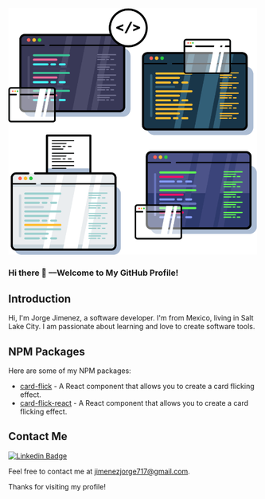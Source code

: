 <!-- How to use webp -->
<img src="monitors.webp" width="500px"/>

### Hi there 👋 ––Welcome to My GitHub Profile!

## Introduction

Hi, I'm Jorge Jimenez, a software developer. I'm from Mexico, living in Salt Lake City. I am passionate about learning and love to create software tools.

## NPM Packages

Here are some of my NPM packages:

-   [card-flick](https://www.npmjs.com/package/card-flick) - A React component that allows you to create a card flicking effect.
-   [card-flick-react](https://www.npmjs.com/package/card-flick-react) - A React component that allows you to create a card flicking effect.

## Contact Me

<!-- linkedin badge -->

[![Linkedin Badge](https://img.shields.io/badge/-Jorge%20Jimenez-blue?style=flat-square&logo=Linkedin&logoColor=white&link=https://www.linkedin.com/in/jorge-jimenez-7b5b5b1b3/)](https://www.linkedin.com/in/jorge-jimenez-b190501b5/)

Feel free to contact me at jimenezjorge717@gmail.com.

Thanks for visiting my profile!
